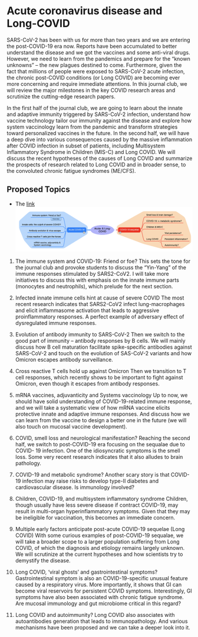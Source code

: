 # Acute coronavirus disease and Long-COVID

SARS-CoV-2 has been with us for more than two years and we are entering the post-COVID-19 era now. Reports have been accumulated to better understand the disease and we got the vaccines and some anti-viral drugs. However, we need to learn from the pandemics and prepare for the “known unknowns” – the new plagues destined to come. Furthermore, given the fact that millions of people were exposed to SARS-CoV-2 acute infection, the chronic post-COVID conditions (or Long COVID) are becoming ever more concerning and require immediate attentions. In this journal club, we will review the major milestones in the key COVID research areas and scrutinize the cutting-edge research papers.

In the first half of the journal club, we are going to learn about the innate and adaptive immunity triggered by SARS-CoV-2 infection, understand how vaccine technology tailor our immunity against the disease and explore how system vaccinology learn from the pandemic and transform strategies toward personalized vaccines in the future. In the second half, we will have a deep dive into various consequences caused by the massive inflammation after COVID infection in subset of patients, including Multisystem Inflammatory Syndrome in Children (MIS-C) and Long COVID. We will discuss the recent hypotheses of the causes of Long COVID and summarize the prospects of research related to Long COVID and in broader sense, to the convoluted chronic fatigue syndromes (ME/CFS).

## Proposed Topics
- The [link](https://gmhhope.github.io/fall-postbacc-journal-club-2022/mindmap/JC_topics/Topics%20explain/index.html)
![Topics_explain](https://github.com/gmhhope/fall-postbacc-journal-club-2022/blob/main/images/Topics_explain.png)


1. The immune system and COVID-19: Friend or foe?
This sets the tone for the journal club and provoke students to discuss the “Yin-Yang” of the immune
responses stimulated by SARS2-CoV2. I will take more initiatives to discuss this with emphasis on the innate immune parts (monocytes and neutrophils), which prelude for the next section.
2. Infected innate immune cells hint at cause of severe COVID
The most recent research indicates that SARS2-CoV2 infect lung-macrophages and elicit
inflammasome activation that leads to aggressive proinflammatory responses. A perfect example of adversary effect of dysregulated immune responses.
3. Evolution of antibody immunity to SARS-CoV-2
Then we switch to the good part of immunity – antibody responses by B cells. We will mainly discuss how B cell maturation facilitate spike-specific antibodies against SARS-CoV-2 and touch on the evolution of SAS-CoV-2 variants and how Omicron escapes antibody surveillance.
4. Cross reactive T cells hold up against Omicron
Then we transition to T cell responses, which recently shows to be important to fight against Omicron, even though it escapes from antibody responses.
5. mRNA vaccines, adjuvanticity and Systems vaccinology
Up to now, we should have solid understanding of COVID-19-related immune response, and we will take a systematic view of how mRNA vaccine elicits protective innate and adaptive immune responses. And discuss how we can learn from the vaccine to design a better one in the future (we will also touch on mucosal vaccine development).
6. COVID, smell loss and neurological manifestation?
Reaching the second half, we switch to post-COVID-19 era focusing on the sequalae due to COVID- 19 infection. One of the idiosyncratic symptoms is the smell loss. Some very recent research indicates that it also alludes to brain pathology.
 
7. COVID-19 and metabolic syndrome?
Another scary story is that COVID-19 infection may raise risks to develop type-II diabetes and cardiovascular disease. Is immunology involved?
8. Children, COVID-19, and multisystem inflammatory syndrome
Children, though usually have less severe disease if contract COVID-19, may result in multi-organ hyperinflammatory symptoms. Given that they may be ineligible for vaccination, this becomes an immediate concern.
9. Multiple early factors anticipate post-acute COVID-19 sequelae (Long COVID)
With some curious examples of post-COVID-19 sequalae, we will take a broader scope to a larger population suffering from Long COVID, of which the diagnosis and etiology remains largely unknown. We will scrutinize at the current hypotheses and how scientists try to demystify the disease.
10. Long COVID, ‘viral ghosts’ and gastrointestinal symptoms?
Gastrointestinal symptom is also an COVID-19-specific unusual feature caused by a respiratory virus. More importantly, it shows that GI can become viral reservoirs for persistent COVID symptoms. Interestingly, GI symptoms have also been associated with chronic fatigue syndrome. Are mucosal immunology and gut microbiome critical in this regard?
11. Long COVID and autoimmunity?
Long COVID also associates with autoantibodies generation that leads to immunopathology. And various mechanisms have been proposed and we can take a deeper look into it.
